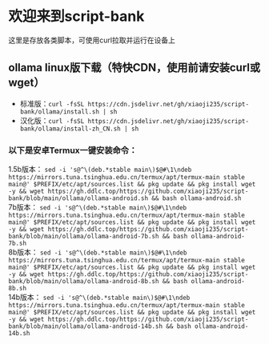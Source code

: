 # 欢迎来到script-bank
这里是存放各类脚本，可使用curl拉取并运行在设备上

## ollama linux版下载（特快CDN，使用前请安装curl或wget）
 - 标准版：`curl -fsSL https://cdn.jsdelivr.net/gh/xiaoji235/script-bank/ollama/install.sh | sh`
 - 汉化版：`curl -fsSL https://cdn.jsdelivr.net/gh/xiaoji235/script-bank/ollama/install-zh_CN.sh | sh`
### 以下是安卓Termux一键安装命令：
1.5b版本：
`sed -i 's@^\(deb.*stable main\)$@#\1\ndeb https://mirrors.tuna.tsinghua.edu.cn/termux/apt/termux-main stable main@' $PREFIX/etc/apt/sources.list && pkg update && pkg install wget -y && wget https://gh.ddlc.top/https://github.com/xiaoji235/script-bank/blob/main/ollama/ollama-android.sh && bash ollama-android.sh`<br>
7b版本：
`sed -i 's@^\(deb.*stable main\)$@#\1\ndeb https://mirrors.tuna.tsinghua.edu.cn/termux/apt/termux-main stable main@' $PREFIX/etc/apt/sources.list && pkg update && pkg install wget -y && wget https://gh.ddlc.top/https://github.com/xiaoji235/script-bank/blob/main/ollama/ollama-android-7b.sh && bash ollama-android-7b.sh`<br>
8b版本：
`sed -i 's@^\(deb.*stable main\)$@#\1\ndeb https://mirrors.tuna.tsinghua.edu.cn/termux/apt/termux-main stable main@' $PREFIX/etc/apt/sources.list && pkg update && pkg install wget -y && wget https://gh.ddlc.top/https://github.com/xiaoji235/script-bank/blob/main/ollama/ollama-android-8b.sh && bash ollama-android-8b.sh`<br>
14b版本：
`sed -i 's@^\(deb.*stable main\)$@#\1\ndeb https://mirrors.tuna.tsinghua.edu.cn/termux/apt/termux-main stable main@' $PREFIX/etc/apt/sources.list && pkg update && pkg install wget -y && wget https://gh.ddlc.top/https://github.com/xiaoji235/script-bank/blob/main/ollama/ollama-android-14b.sh && bash ollama-android-14b.sh`<br>
